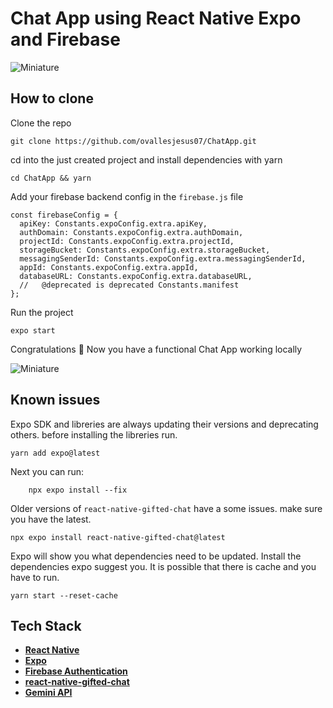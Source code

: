 # Chat App using React Native Expo and Firebase
![Miniature](https://extensions.dev/assets/blogs/chatbot-with-gemini-firebase-extension/images/configure.png)

## How to clone

Clone the repo

```
git clone https://github.com/ovallesjesus07/ChatApp.git
```

cd into the just created project and install dependencies with yarn

```
cd ChatApp && yarn
```

Add your firebase backend config in the `firebase.js` file

```
const firebaseConfig = {
  apiKey: Constants.expoConfig.extra.apiKey,
  authDomain: Constants.expoConfig.extra.authDomain,
  projectId: Constants.expoConfig.extra.projectId,
  storageBucket: Constants.expoConfig.extra.storageBucket,
  messagingSenderId: Constants.expoConfig.extra.messagingSenderId,
  appId: Constants.expoConfig.extra.appId,
  databaseURL: Constants.expoConfig.extra.databaseURL,
  //   @deprecated is deprecated Constants.manifest
};
```

Run the project

```
expo start
```

Congratulations 🎉 Now you have a functional Chat App working locally

![Miniature](https://img.freepik.com/vector-gratis/ilustracion-concepto-bot-chat_114360-5522.jpg?size=338&ext=jpg&ga=GA1.1.1788068356.1716595200&semt=ais_user)

## Known issues

Expo SDK and libreries are always updating their versions and deprecating others. before installing the libreries run.

```
yarn add expo@latest
```

Next you can run:

```
    npx expo install --fix
```

Older versions of `react-native-gifted-chat` have a some issues. make sure you have the latest.

```
npx expo install react-native-gifted-chat@latest
```

Expo will show you what dependencies need to be updated. Install the dependencies expo suggest you. It is possible that there is cache and you have to run.

```
yarn start --reset-cache
```


## Tech Stack

- **[React Native](https://reactnative.dev/)**
- **[Expo](https://expo.dev/)**
- **[Firebase Authentication](https://firebase.google.com/products/auth)**
- **[react-native-gifted-chat](https://github.com/FaridSafi/react-native-gifted-chat)**
- **[Gemini API](https://ai.google.dev/gemini-api)**
